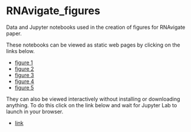 # RNAvigate_figures

Data and Jupyter notebooks used in the creation of figures for RNAvigate paper.

These notebooks can be viewed as static web pages by clicking on the links below.

- [figure 1](https://htmlpreview.github.io/?https://github.com/Weeks-UNC/RNAvigate_figures/blob/main/figure_1.html)
- [figure 2](https://htmlpreview.github.io/?https://github.com/Weeks-UNC/RNAvigate_figures/blob/main/figure_2.html)
- [figure 3](https://htmlpreview.github.io/?https://github.com/Weeks-UNC/RNAvigate_figures/blob/main/figure_3.html)
- [figure 4](https://htmlpreview.github.io/?https://github.com/Weeks-UNC/RNAvigate_figures/blob/main/figure_4.html)
- [figure 5](https://htmlpreview.github.io/?https://github.com/Weeks-UNC/RNAvigate_figures/blob/main/figure_5.html)


They can also be viewed interactively without installing or downloading
anything. To do this click on the link below and wait for Jupyter Lab to launch
in your browser.

- [link](https://mybinder.org/v2/gh/Weeks-UNC/RNAvigate_figures/HEAD)
